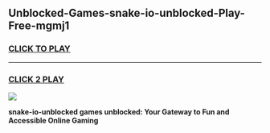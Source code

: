 
## Unblocked-Games-snake-io-unblocked-Play-Free-mgmj1
<h3>
<a href="https://premium76.site?title=snake-io-unblocked&ref=10A">CLICK TO PLAY</a></h3>
<hr>

<h3>
<a href="https://premium76.site?title=snake-io-unblocked&ref=10A">CLICK 2 PLAY</a>
  
</h3>

<a href="https://premium76.site?title=snake-io-unblocked&ref=10A"><img src="https://clearcache.store/games.png"></a>


**snake-io-unblocked games unblocked: Your Gateway to Fun and Accessible Online Gaming**
